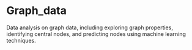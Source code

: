 # Graph_data

Data analysis on graph data, including exploring graph properties, identifying central nodes, and predicting nodes using machine learning techniques.

